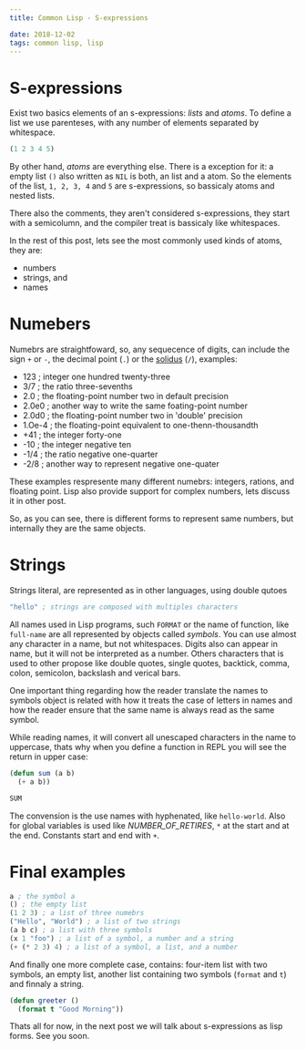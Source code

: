 ```yaml
---
title: Common Lisp - S-expressions

date: 2018-12-02
tags: common lisp, lisp
---
```

# S-expressions

Exist two basics elements of an s-expressions: *lists* and *atoms*. To define a list we use
parenteses, with any number of elements separated by whitespace.

```lisp
(1 2 3 4 5)
```

By other hand, *atoms* are everything else. There is a exception for it: a empty list `()` also written as `NIL` is both, an list and a atom. So the elements of the list, `1, 2, 3, 4` and `5` are s-expressions, so bassicaly atoms and nested lists.

There also the comments, they aren't considered s-expressions, they start with a semicolumn, and the compiler treat is bassicaly like whitespaces.

In the rest of this post, lets see the most commonly used kinds of atoms, they are:

- numbers
- strings, and
- names

# Numebers

Numebrs are straightfoward, so, any sequecence of digits, can include the sign `+` or `-`, the decimal point (`.`) or the [solidus](https://en.wikipedia.org/wiki/Slash_(punctuation)) (`/`), examples:

* 123 ; integer one hundred twenty-three
* 3/7 ; the ratio three-sevenths
* 2.0 ; the floating-point number two in default precision
* 2.0e0 ; another way to write the same foating-point number
* 2.0d0 ; the floating-point number two in 'double' precision
* 1.Oe-4 ; the floating-point equivalent to one-thenn-thousandth
* +41 ; the integer forty-one
* -10 ; the integer negative ten
* -1/4 ; the ratio negative one-quarter
* -2/8 ; another way to represent negative one-quater


These examples respresente many different numebrs: integers, rations, and floating point. Lisp also provide support for complex numbers, lets discuss it in other post.

So, as you can see, there is different forms to represent same numbers, but internally they are the same objects.

# Strings

Strings literal, are represented as in other languages, using double qutoes

```lisp
"hello" ; strings are composed with multiples characters

```

All names used in Lisp programs, such `FORMAT` or the name of function, like `full-name` are all represented by objects called *symbols*. You can use almost any character in a name, but not whitespaces. Digits also can appear in name, but it will not be interpreted as a number. Others characters that is used to other propose like double quotes, single quotes, backtick, comma, colon, semicolon, backslash and verical bars.

One important thing regarding how the reader translate the names to symbols object is related with how it treats the case of letters in names and how the reader ensure that the same name is always read as the same symbol.

While reading names, it will convert all unescaped characters in the name to uppercase, thats why when you define a function in REPL you will see the return in upper case:

```lisp
(defun sum (a b)
  (+ a b))

SUM
```

The convension is the use names with hyphenated, like `hello-world`. Also for global variables is used like *NUMBER_OF_RETIRES*, `*` at the start and at the end. Constants start and end with `+`.

# Final examples

```lisp
a ; the symbol a
() ; the empty list
(1 2 3) ; a list of three numebrs
("Hello", "World") ; a list of two strings
(a b c) ; a list with three symbols
(x 1 "foo") ; a list of a symbol, a number and a string
(+ (* 2 3) 4) ; a list of a symbol, a list, and a number
```

And finally one more complete case, contains: four-item list with two symbols, an empty list, another list containing two symbols (`format` and `t`) and finnaly a string.

```lisp
(defun greeter ()
  (format t "Good Morning"))
```


Thats all for now, in the next post we will talk about s-expressions as lisp forms. See you soon.
